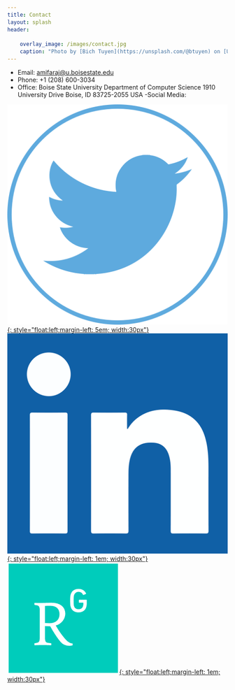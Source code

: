 ```yaml
---
title: Contact
layout: splash
header:
    
    overlay_image: /images/contact.jpg
    caption: "Photo by [Bich Tuyen](https://unsplash.com/@btuyen) on [Unsplash](https://unsplash.com/s/photos/hogwarts-letter?utm_source=unsplash&amp;utm_medium=referral&amp;utm_content=creditCopyText)"
---
```



- Email:
	amifaraj@u.boisestate.edu
- Phone:
	+1 (208) 600-3034
- Office:
	Boise State University
	Department of Computer Science
	1910 University Drive
	Boise, ID 83725-2055
	USA
-Social Media:

[![Image](/images/twitter.png){: style="float:left;margin-left: 5em; width:30px"}](https://twitter.com/rajamifa)
[![Image](/images/linked.png){: style="float:left;margin-left: 1em; width:30px"}](https://www.linkedin.com/in/amifa-raj-a0b9b9152/)
[![Image](/images/rg.png){: style="float:left;margin-left: 1em; width:30px"}](https://www.researchgate.net/profile/Amifa_Raj)
